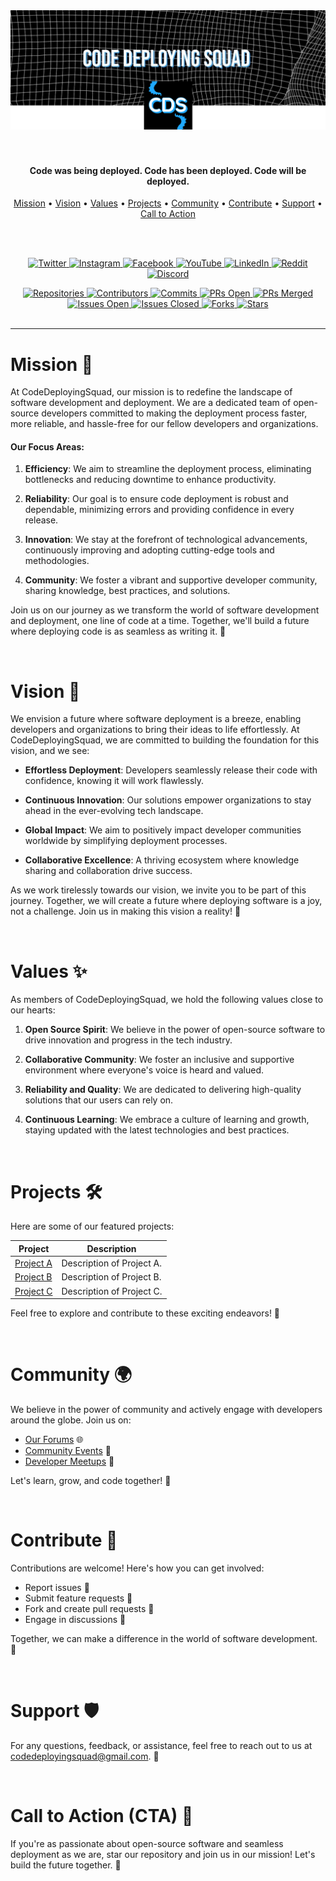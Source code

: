 <div align="center">
  <img src="https://github.com/CodeDeployingSquad/.github/blob/44b24e097718cfd3af001436740afecc743e6742/profile/cds_readme_banner.png" alt="Banner Image">
</div>
<br>
<br>
 
<h4 align="center">Code was being deployed. Code has been deployed. Code will be deployed.</h4>

      
<p align="center">
  <a href="#Mission">Mission</a> •
  <a href="#Vision">Vision</a> •
  <a href="#Values">Values</a> •
  <a href="#Projects">Projects</a> •
  <a href="#Community">Community</a> •
  <a href="#Contribute">Contribute</a> •
  <a href="#Support">Support</a> •
  <a href="#CTA">Call to Action</a>
</p>

<br>
<br>

<p align="center">
    <a href="https://twitter.com/bettercallcds/">
    <img src="https://img.shields.io/badge/Twitter-1DA1F2?style=for-the-badge&logo=twitter&logoColor=white"
         alt="Twitter">
    </a>
    <a href="https://www.instagram.com/bettercallcds/">
    <img src="https://img.shields.io/badge/Instagram-E4405F?style=for-the-badge&logo=instagram&logoColor=white"
         alt="Instagram">
    </a>
    <a href="https://www.facebook.com/Code-Deploying-Squad-107869161535073/">
    <img src="https://img.shields.io/badge/Facebook-1877F2?style=for-the-badge&logo=facebook&logoColor=white"
         alt="Facebook">
    </a>
    <a href="https://www.youtube.com/channel/UCgfABFAZox1a26_iyyUuYeg">
    <img src="https://img.shields.io/badge/YouTube-FF0000?style=for-the-badge&logo=youtube&logoColor=white"
         alt="YouTube">
    </a>
    <a href="https://www.linkedin.com/in/code-deploying-squad-946a6621a/">
    <img src="https://img.shields.io/badge/LinkedIn-0077B5?style=for-the-badge&logo=linkedin&logoColor=white"
         alt="LinkedIn">
    </a>
    <a href="https://www.reddit.com/r/CodeDeployingSquad/">
    <img src="https://img.shields.io/badge/Reddit-FF4500?style=for-the-badge&logo=reddit&logoColor=white"
         alt="Reddit">
    </a>
    <a href="https://discord.gg/8SFAywV4M8">
    <img src="https://img.shields.io/badge/Discord-7289DA?style=for-the-badge&logo=discord&logoColor=white"
         alt="Discord">
    </a>
</p>

<div align="center">
  <a href="https://github.com/CodeDeployingSquad?tab=repositories">
    <img src="https://img.shields.io/badge/Repositories-9-brightgreen.svg" alt="Repositories">
  </a>
  <a href="https://github.com/CodeDeployingSquad/graphs/contributors">
    <img src="https://img.shields.io/badge/Contributors-15-blue.svg" alt="Contributors">
  </a>
  <a href="https://github.com/CodeDeployingSquad/graphs/commit-activity">
    <img src="https://img.shields.io/badge/Commits-3200-orange.svg" alt="Commits">
  </a>
  <a href="https://github.com/CodeDeployingSquad/pulls">
    <img src="https://img.shields.io/badge/PRs%20Open-25-brightgreen.svg" alt="PRs Open">
  </a>
  <a href="https://github.com/CodeDeployingSquad/pulls?q=is%3Apr+is%3Aclosed">
    <img src="https://img.shields.io/badge/PRs%20Merged-20-blue.svg" alt="PRs Merged">
  </a>
  <a href="https://github.com/CodeDeployingSquad/issues">
    <img src="https://img.shields.io/badge/Issues%20Open-50-red.svg" alt="Issues Open">
  </a>
  <a href="https://github.com/CodeDeployingSquad/issues?q=is%3Aissue+is%3Aclosed">
    <img src="https://img.shields.io/badge/Issues%20Closed-100-green.svg" alt="Issues Closed">
  </a>
  <a href="https://github.com/CodeDeployingSquad/network/members">
    <img src="https://img.shields.io/badge/Forks-30-lightgrey.svg" alt="Forks">
  </a>
  <a href="https://github.com/CodeDeployingSquad/stargazers">
    <img src="https://img.shields.io/badge/Stars-1500-yellow.svg" alt="Stars">
  </a>
</div>





<br>

---

# Mission 🎯 <a name="Mission"></a>

At CodeDeployingSquad, our mission is to redefine the landscape of software development and deployment. We are a dedicated team of open-source developers committed to making the deployment process faster, more reliable, and hassle-free for our fellow developers and organizations.

#### Our Focus Areas:

1. **Efficiency**: We aim to streamline the deployment process, eliminating bottlenecks and reducing downtime to enhance productivity.

2. **Reliability**: Our goal is to ensure code deployment is robust and dependable, minimizing errors and providing confidence in every release.

3. **Innovation**: We stay at the forefront of technological advancements, continuously improving and adopting cutting-edge tools and methodologies.

4. **Community**: We foster a vibrant and supportive developer community, sharing knowledge, best practices, and solutions.

Join us on our journey as we transform the world of software development and deployment, one line of code at a time. Together, we'll build a future where deploying code is as seamless as writing it. 🚀

<br>

# Vision 🔮 <a name="Vision"></a>

We envision a future where software deployment is a breeze, enabling developers and organizations to bring their ideas to life effortlessly. At CodeDeployingSquad, we are committed to building the foundation for this vision, and we see:

- **Effortless Deployment**: Developers seamlessly release their code with confidence, knowing it will work flawlessly.

- **Continuous Innovation**: Our solutions empower organizations to stay ahead in the ever-evolving tech landscape.

- **Global Impact**: We aim to positively impact developer communities worldwide by simplifying deployment processes.

- **Collaborative Excellence**: A thriving ecosystem where knowledge sharing and collaboration drive success.

As we work tirelessly towards our vision, we invite you to be part of this journey. Together, we will create a future where deploying software is a joy, not a challenge. Join us in making this vision a reality! 🌟

<br>

# Values ✨ <a name="Values"></a>

As members of CodeDeployingSquad, we hold the following values close to our hearts:

1. **Open Source Spirit**: We believe in the power of open-source software to drive innovation and progress in the tech industry.

2. **Collaborative Community**: We foster an inclusive and supportive environment where everyone's voice is heard and valued.

3. **Reliability and Quality**: We are dedicated to delivering high-quality solutions that our users can rely on.

4. **Continuous Learning**: We embrace a culture of learning and growth, staying updated with the latest technologies and best practices.

<br>

# Projects 🛠️ <a name="Projects"></a>

Here are some of our featured projects:

| Project         | Description            |
| --------------- | ---------------------- |
| [Project A](link-to-project-a) | Description of Project A. |
| [Project B](link-to-project-b) | Description of Project B. |
| [Project C](link-to-project-c) | Description of Project C. |

Feel free to explore and contribute to these exciting endeavors! 🌟

<br>

# Community 🌍 <a name="Community"></a>

We believe in the power of community and actively engage with developers around the globe. Join us on:

- [Our Forums](link-to-forums) 🌐
- [Community Events](link-to-events) 🎉
- [Developer Meetups](link-to-meetups) 🤝

Let's learn, grow, and code together! 🚀

<br>

# Contribute 🤝 <a name="Contribute"></a>

Contributions are welcome! Here's how you can get involved:

- Report issues 🐛
- Submit feature requests 🚀
- Fork and create pull requests 🌿
- Engage in discussions 💬

Together, we can make a difference in the world of software development. 🌟

<br>

# Support 🛡️ <a name="Support"></a>

For any questions, feedback, or assistance, feel free to reach out to us at [codedeployingsquad@gmail.com](mailto:codedeployingsquad@gmail.com). 📧

<br>

# Call to Action (CTA) 📣 <a name="CTA"></a>

If you're as passionate about open-source software and seamless deployment as we are, star our repository and join us in our mission! Let's build the future together. 🌟
